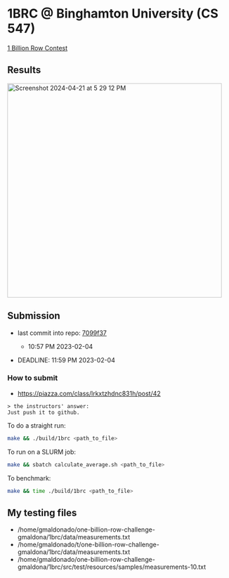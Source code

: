 # 1BRC @ Binghamton University (CS 547)
[1 Billion Row Contest](https://github.com/gunnarmorling/1brc) 

## Results

<img width="488" alt="Screenshot 2024-04-21 at 5 29 12 PM" src="https://github.com/bu-cs447-2024-1s/one-billion-row-challenge-gmaldona/assets/60359847/088dccb5-a0e1-4f49-8190-301d4d97f44a">

## Submission

* last commit into repo: [7099f37](https://github.com/bu-cs447-2024-1s/one-billion-row-challenge-gmaldona/commit/7099f37235c321b2ffc154dce7ddeb89b0fa460a)
   * 10:57 PM 2023-02-04

* DEADLINE: 11:59 PM 2023-02-04

### How to submit
* https://piazza.com/class/lrkxtzhdnc831h/post/42 <br>
```
> the instructors' answer:
Just push it to github.
```


To do a straight run:

```bash
make && ./build/1brc <path_to_file>
```

To run on a SLURM job:

```bash
make && sbatch calculate_average.sh <path_to_file>
```

To benchmark:

```bash
make && time ./build/1brc <path_to_file>
```

## My testing files

* /home/gmaldonado/one-billion-row-challenge-gmaldona/1brc/data/measurements.txt
* /home/gmaldonado/t/one-billion-row-challenge-gmaldona/1brc/data/measurements.txt
* /home/gmaldonado/one-billion-row-challenge-gmaldona/1brc/src/test/resources/samples/measurements-10.txt
